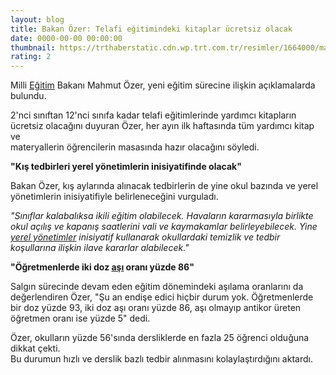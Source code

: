 ```yaml
--- 
layout: blog
title: Bakan Özer: Telafi eğitimindeki kitaplar ücretsiz olacak
date: 0000-00-00 00:00:00
thumbnail: https://trthaberstatic.cdn.wp.trt.com.tr/resimler/1664000/mahmut-ozer-aa-1664514.jpg
rating: 2
---
```

<p>
	Milli <a href="https://www.trthaber.com/etiket/egitim/" target="_blank">Eğitim</a> Bakanı Mahmut Özer, yeni eğitim sürecine ilişkin açıklamalarda bulundu.</p>
<p>
	2'nci sınıftan 12'nci sınıfa kadar telafi eğitimlerinde yardımcı kitapların ücretsiz olacağını duyuran Özer, her ayın ilk haftasında tüm yardımcı kitap ve<br />
	materyallerin öğrencilerin masasında hazır olacağını söyledi.</p>
<p>
	<strong>"Kış tedbirleri yerel yönetimlerin inisiyatifinde olacak"</strong></p>
<p>
	Bakan Özer, kış aylarında alınacak tedbirlerin de yine okul bazında ve yerel yönetimlerin inisiyatifiyle belirleneceğini vurguladı.</p>
<p>
	<em>"Sınıflar kalabalıksa ikili eğitim olabilecek. Havaların kararmasıyla birlikte okul açılış ve kapanış saatlerini vali ve kaymakamlar belirleyebilecek. Yine <a href="https://www.trthaber.com/etiket/yerel-yonetimler/" target="_blank">yerel yönetimler</a> inisiyatif kullanarak okullardaki temizlik ve tedbir koşullarına ilişkin ilave kararlar alabilecek."</em></p>
<p>
	<strong>"Öğretmenlerde iki doz <a href="https://www.trthaber.com/etiket/asi/" target="_blank">aşı</a> oranı yüzde 86"</strong></p>
<p>
	Salgın sürecinde devam eden eğitim dönemindeki aşılama oranlarını da değerlendiren Özer, "Şu an endişe edici hiçbir durum yok. Öğretmenlerde bir doz yüzde 93, iki doz aşı oranı yüzde 86, aşı olmayıp antikor üreten öğretmen oranı ise yüzde 5" dedi.</p>
<p>
	Özer, okulların yüzde 56'sında dersliklerde en fazla 25 öğrenci olduğuna dikkat çekti.<br />
	Bu durumun hızlı ve derslik bazlı tedbir alınmasını kolaylaştırdığını aktardı.</p>